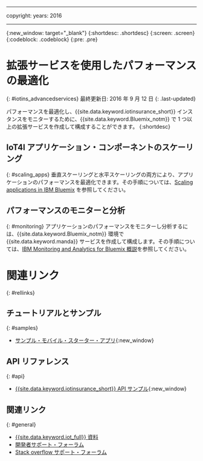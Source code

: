 ﻿---

copyright:
  years: 2016

---

<!-- Common attributes used in the template are defined as follows: -->
{:new_window: target="_blank"}
{:shortdesc: .shortdesc}
{:screen: .screen}
{:codeblock: .codeblock}
{:pre: .pre}


<!-- {{site.data.keyword.iotinsurance_full}}  {{site.data.keyword.iotinsurance_short}}  -->


# 拡張サービスを使用したパフォーマンスの最適化
{: #iotins_advancedservices}
最終更新日: 2016 年 9 月 12 日
{: .last-updated}

パフォーマンスを最適化し、{{site.data.keyword.iotinsurance_short}} インスタンスをモニターするために、{{site.data.keyword.Bluemix_notm}} で 1 つ以上の拡張サービスを作成して構成することができます。
{:shortdesc}

## IoT4I アプリケーション・コンポーネントのスケーリング
{: #scaling_apps}
垂直スケーリングと水平スケーリングの両方により、アプリケーションのパフォーマンスを最適化できます。その手順については、[Scaling applications in IBM Bluemix](http://www.ibm.com/developerworks/cloud/library/cl-bluemix-autoscale/) を参照してください。

## パフォーマンスのモニターと分析
{: #monitoring}
アプリケーションのパフォーマンスをモニターし分析するには、{{site.data.keyword.Bluemix_notm}} 環境で {{site.data.keyword.manda}} サービスを作成して構成します。その手順については、[IBM Monitoring and Analytics for Bluemix 概説](https://console.ng.bluemix.net/docs/services/monana/index.html#gettingstartedtemplate)を参照してください。

<!-- ### Monitoring logging information with Logmet

https://new-console.ng.bluemix.net/docs/services/MessageHub/index.html#messagehub072
-->

<!--
### Monitoring with New Relic
For additional monitoring, you can use New Relic, a third-party service that provides monitoring metrics for your application. For instructions to create the New Relic service in your {{site.data.keyword.Bluemix_notm}} environment, see [Using New Relic](https://new-console.ng.bluemix.net/docs/runtimes/liberty/newRelic.html).
-->


# 関連リンク
{: #rellinks}

## チュートリアルとサンプル
{: #samples}
* [サンプル・モバイル・スターター・アプリ](https://github.com/ibm-watson-iot/ioti-mobile){:new_window}

## API リファレンス
{: #api}
* [{{site.data.keyword.iotinsurance_short}} API サンプル](https://github.com/ibm-watson-iot/ioti-samples){:new_window}

## 関連リンク
{: #general}
* [{{site.data.keyword.iot_full}} 資料](https://new-console.ng.bluemix.net/docs/services/IoT/index.html)
* [開発者サポート・フォーラム](https://developer.ibm.com/answers/search.html?f=&type=question&redirect=search%2Fsearch&sort=relevance&q=%2B[iot]%20%2B[bluemix])
* [Stack overflow サポート・フォーラム](http://stackoverflow.com/questions/tagged/ibm-bluemix)
